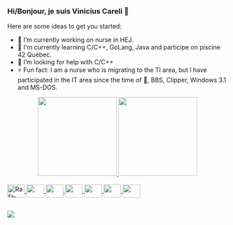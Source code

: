 ### Hi/Bonjour, je suis Vinicius Careli 👋

Here are some ideas to get you started:

- 🔭 I’m currently working on nurse in HEJ.
- 🌱 I'm currently learning C/C++, GoLang, Java and participe on piscine 42 Québec.
- 🤔 I’m looking for help with C/C++
- ⚡ Fun fact: I am a nurse who is migrating to the TI area, but I have participated in the IT area since the time of 🦖, BBS, Clipper, Windows 3.1 and MS-DOS.

<div align="center">
  <a href="https://github.com/vcareli">
  <img height="180em" src="https://github-readme-stats.vercel.app/api?username=vcareli&show_icons=true&theme=aura_dark&include_all_commits=true&count_private=true"/>
  <img height="180em" src="https://github-readme-stats.vercel.app/api/top-langs/?username=vcareli&layout=compact&langs_count=7&theme=aura_dark"/>
</div>
<div style="display: inline_block"><br>
  <img align="center" alt="Rafa-React" height="30" width="40" src="https://cdn.jsdelivr.net/gh/devicons/devicon/icons/c/c-original.svg">
  <img align="center" height="30" width="40" src="https://cdn.jsdelivr.net/gh/devicons/devicon/icons/cplusplus/cplusplus-original.svg">
  <img align="center" height="30" width="40" src="https://cdn.jsdelivr.net/gh/devicons/devicon/icons/java/java-original.svg">
  <img align="center" height="30" width="40" src="https://cdn.jsdelivr.net/gh/devicons/devicon/icons/go/go-original.svg">
  <img align="center" height="30" width="40" src="https://cdn.jsdelivr.net/gh/devicons/devicon/icons/bash/bash-plain.svg">
  <img align="center" height="30" width="40" src="https://cdn.jsdelivr.net/gh/devicons/devicon/icons/arduino/arduino-original.svg">
  <img align="center" height="30" width="40" src="https://cdn.jsdelivr.net/gh/devicons/devicon/icons/msdos/msdos-original.svg">  
</div>

##

<div>
  <a href = "mailto:vcareli@gmail.com"><img src="https://img.shields.io/badge/Gmail-D14836?style=for-the-badge&logo=gmail&logoColor=white" target="_blank"></a>
</div>
